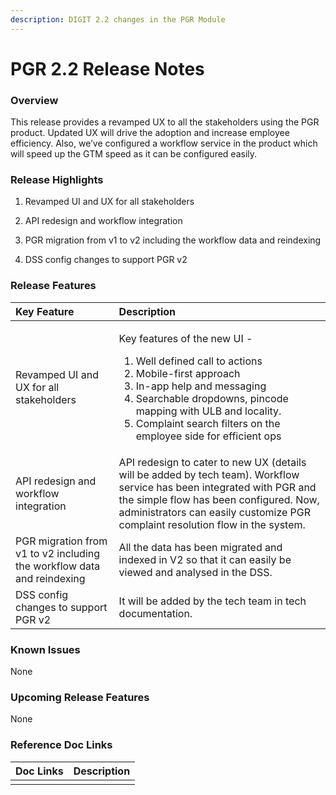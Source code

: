 ```yaml
---
description: DIGIT 2.2 changes in the PGR Module
---
```


# PGR 2.2 Release Notes

### Overview <a id="Overview"></a>

 This release provides a revamped UX to all the stakeholders using the PGR product. Updated UX will drive the adoption and increase employee efficiency. Also, we’ve configured a workflow service in the product which will speed up the GTM speed as it can be configured easily.

### Release Highlights <a id="Release-Highlights"></a>

 1. Revamped UI and UX for all stakeholders

2. API redesign and workflow integration

3. PGR migration from v1 to v2 including the workflow data and reindexing

4. DSS config changes to support PGR v2

### Release Features <a id="Release-Features"></a>

<table>
  <thead>
    <tr>
      <th style="text-align:left"><b>Key Feature</b>
      </th>
      <th style="text-align:left"><b>Description</b>
      </th>
    </tr>
  </thead>
  <tbody>
    <tr>
      <td style="text-align:left">Revamped UI and UX for all stakeholders</td>
      <td style="text-align:left">
        <p>Key features of the new UI -</p>
        <ol>
          <li>Well defined call to actions</li>
          <li>Mobile-first approach</li>
          <li>In-app help and messaging</li>
          <li>Searchable dropdowns, pincode mapping with ULB and locality.</li>
          <li>Complaint search filters on the employee side for efficient ops</li>
        </ol>
      </td>
    </tr>
    <tr>
      <td style="text-align:left">API redesign and workflow integration</td>
      <td style="text-align:left">API redesign to cater to new UX (details will be added by tech team).
        Workflow service has been integrated with PGR and the simple flow has been
        configured. Now, administrators can easily customize PGR complaint resolution
        flow in the system.</td>
    </tr>
    <tr>
      <td style="text-align:left">PGR migration from v1 to v2 including the workflow data and reindexing</td>
      <td
      style="text-align:left">All the data has been migrated and indexed in V2 so that it can easily
        be viewed and analysed in the DSS.</td>
    </tr>
    <tr>
      <td style="text-align:left">DSS config changes to support PGR v2</td>
      <td style="text-align:left">It will be added by the tech team in tech documentation.</td>
    </tr>
  </tbody>
</table>

### Known Issues <a id="Known-Issues"></a>

 None

### Upcoming Release Features <a id="Upcoming-Release-Features"></a>

None

### Reference Doc Links <a id="Reference-Doc-Links"></a>

| **Doc Links** | **Description** |
| :--- | :--- |
|  |  |

